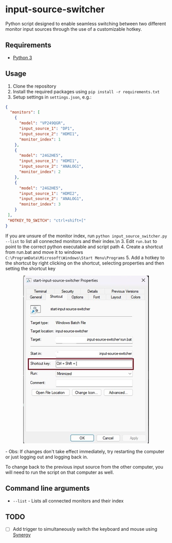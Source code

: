 # input-source-switcher
Python script designed to enable seamless switching between two different monitor input sources through the use of a customizable hotkey.

## Requirements
- [Python 3](https://www.python.org/downloads/)

## Usage
1. Clone the repository
2. Install the required packages using `pip install -r requirements.txt`
3. Setup settings in `settings.json`, e.g.:
```json
{
  "monitors": [
    {
      "model": "VP249QGR",
      "input_source_1": "DP1",
      "input_source_2": "HDMI1",
      "monitor_index": 1
    },
    {
      "model": "24G2HE5",
      "input_source_1": "HDMI1",
      "input_source_2": "ANALOG1",
      "monitor_index": 2
    },
    {
      "model": "24G2HE5",
      "input_source_1": "HDMI2",
      "input_source_2": "ANALOG1",
      "monitor_index": 3
    }
 ],
 "HOTKEY_TO_SWITCH": "ctrl+shift+["
}
```
If you are unsure of the monitor index, run `python input_source_switcher.py --list` to list all connected monitors and their index.\n
3. Edit `run.bat` to point to the correct python executable and script path
4. Create a shortcut from run.bat and move it to windows `C:\ProgramData\Microsoft\Windows\Start Menu\Programs`
5. Add a hotkey to the shortcut by right clicking on the shortcut, selecting properties and then setting the shortcut key
  <p align="center">
    <img src="https://github.com/je4ngomes/input-source-switcher/blob/main/img/hotkey.jpg?raw=true" alt="Sublime's custom image"/>
  </p>
  - Obs: If changes don't take effect immediately, try restarting the computer or just logging out and logging back in.

To change back to the previous input source from the other computer, you will need to run the script on that computer as well.

## Command line arguments
- `--list` - Lists all connected monitors and their index

## TODO
  - [ ] Add trigger to simultaneously switch the keyboard and mouse using [Synergy](https://github.com/amankhoza/synergy-binaries)
